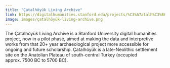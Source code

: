 ```yaml
---
title: "Çatalhöyük Living Archive"
link: https://digitalhumanities.stanford.edu/projects/%C3%A7atalh%C3%B6y%C3%BCk-living-archive
image: images/çatalhöyük-living-archive.png
---
```

The Çatalhöyük Living Archive is a Stanford University digital humanities project, now in a pilot phase, aimed at making the data and interpretive works from that 20+ year archaeological project more accessible for ongoing and future scholarship. Çatalhöyük is a late-Neolithic settlement site on the Anatolian Plateau of south-central Turkey (occupied approx. 7500 BC to 5700 BC).
